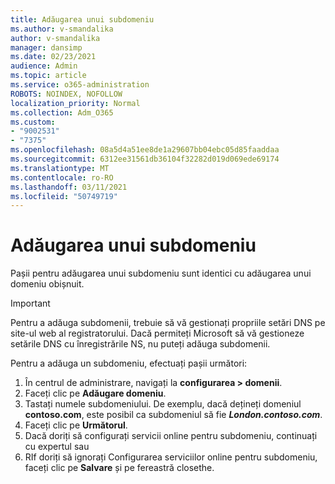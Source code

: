 ```yaml
---
title: Adăugarea unui subdomeniu
ms.author: v-smandalika
author: v-smandalika
manager: dansimp
ms.date: 02/23/2021
audience: Admin
ms.topic: article
ms.service: o365-administration
ROBOTS: NOINDEX, NOFOLLOW
localization_priority: Normal
ms.collection: Adm_O365
ms.custom:
- "9002531"
- "7375"
ms.openlocfilehash: 08a5d4a51ee8de1a29607bb04ebc05d85faaddaa
ms.sourcegitcommit: 6312ee31561db36104f32282d019d069ede69174
ms.translationtype: MT
ms.contentlocale: ro-RO
ms.lasthandoff: 03/11/2021
ms.locfileid: "50749719"
---
```

# <a name="add-a-subdomain"></a>Adăugarea unui subdomeniu

Pașii pentru adăugarea unui subdomeniu sunt identici cu adăugarea unui domeniu obișnuit. 

> [!IMPORTANT]
> Pentru a adăuga subdomenii, trebuie să vă gestionați propriile setări DNS pe site-ul web al registratorului. Dacă permiteți Microsoft să vă gestioneze setările DNS cu înregistrările NS, nu puteți adăuga subdomenii. 

Pentru a adăuga un subdomeniu, efectuați pașii următori:

1. În centrul de administrare, navigați la **configurarea > domenii**.
2. Faceți clic pe **Adăugare domeniu**.
3. Tastați numele subdomeniului. De exemplu, dacă dețineți domeniul **contoso.com**, este posibil ca subdomeniul să fie **_London.contoso.com_**.
4. Faceți clic pe **Următorul**.
5. Dacă doriți să configurați servicii online pentru subdomeniu, continuați cu expertul sau
6. RIf doriți să ignorați Configurarea serviciilor online pentru subdomeniu, faceți clic pe **Salvare** și pe fereastră closethe.

